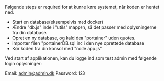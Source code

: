 Følgende steps er required for at kunne køre systemet, når koden er hentet ned. 
 - Start en database(eksempelvis med docker)
 - Ændre "db.js" inde i "utils" mappen, så det passer med oplysningerne fra din database.
 - Opret en ny database, og kald den "portainer" uden quotes.
 - importer filen "portainerDB.sql ind i den nye oprettede database
 - Kør koden fra din konsol med "node app.js"

Ved start af applikationen, kan du logge ind som
test admin med følgende login oplysninger:

Email: admin@admin.dk
Password: 123

